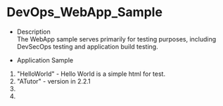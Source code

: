 # DevOps_WebApp_Sample

* Description <br>
The WebApp sample serves primarily for testing purposes, including DevSecOps testing and application build testing. 

* Application Sample <br>
1. "HelloWorld" - Hello World is a simple html for test.
2. "ATutor" - version in 2.2.1
3. 
4. 


